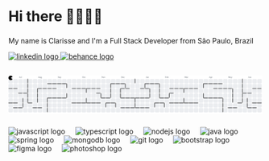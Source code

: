 <h1 align="left">Hi there 👩🏻‍💻👋</h1>

###

<p align="left">My name is Clarisse and I'm a Full Stack Developer from São Paulo, Brazil</p>



<div align="left">
  <a href="https://www.linkedin.com/in/clarissee-rodriguess/" target="_blank">
    <img src="https://img.shields.io/static/v1?message=LinkedIn&logo=linkedin&label=&color=0077B5&logoColor=white&labelColor=&style=for-the-badge" height="30" alt="linkedin logo"  />
  </a>
  <a href="https://www.behance.net/clarissedesigner" target="_blank">
    <img src="https://img.shields.io/static/v1?message=Behance&logo=behance&label=&color=0d0d0d&logoColor=white&labelColor=&style=for-the-badge" height="30" alt="behance logo"  />
  </a>
</div>

##

<picture>
  <source media="(prefers-color-scheme: dark)" srcset="https://raw.githubusercontent.com/clarodriguess/clarodriguess/output/pacman-contribution-graph-dark.svg">
  <source media="(prefers-color-scheme: light)" srcset="https://raw.githubusercontent.com/clarodriguess/clarodriguess/output/pacman-contribution-graph.svg">
  <img alt="pacman contribution graph" src="https://raw.githubusercontent.com/clarodriguess/clarodriguess/output/pacman-contribution-graph.svg">
</picture>

###

<div align="left">
  <img src="https://cdn.jsdelivr.net/gh/devicons/devicon/icons/javascript/javascript-original.svg" height="40" alt="javascript logo"  />
  <img width="12" />
  <img src="https://cdn.jsdelivr.net/gh/devicons/devicon/icons/typescript/typescript-original.svg" height="40" alt="typescript logo"  />
  <img width="12" />
  <img src="https://cdn.jsdelivr.net/gh/devicons/devicon/icons/nodejs/nodejs-original.svg" height="40" alt="nodejs logo"  />
  <img width="12" />
  <img src="https://cdn.jsdelivr.net/gh/devicons/devicon/icons/java/java-original.svg" height="40" alt="java logo"  />
  <img width="12" />
  <img src="https://cdn.jsdelivr.net/gh/devicons/devicon/icons/spring/spring-original.svg" height="40" alt="spring logo"  />
  <img width="12" />
  <img src="https://cdn.jsdelivr.net/gh/devicons/devicon/icons/mongodb/mongodb-original.svg" height="40" alt="mongodb logo"  />
  <img width="12" />
  <img src="https://cdn.jsdelivr.net/gh/devicons/devicon/icons/git/git-original.svg" height="40" alt="git logo"  />
  <img width="12" />
  <img src="https://cdn.jsdelivr.net/gh/devicons/devicon/icons/bootstrap/bootstrap-original.svg" height="40" alt="bootstrap logo"  />
  <img width="12" />
  <img src="https://cdn.jsdelivr.net/gh/devicons/devicon/icons/figma/figma-original.svg" height="40" alt="figma logo"  />
  <img width="12" />
  <img src="https://cdn.jsdelivr.net/gh/devicons/devicon/icons/photoshop/photoshop-plain.svg" height="40" alt="photoshop logo"  />
</div>

###

